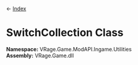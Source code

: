 ← [Index](index)
# SwitchCollection Class
**Namespace:** VRage.Game.ModAPI.Ingame.Utilities  
**Assembly:** VRage.Game.dll  
